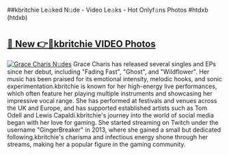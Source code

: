 ##kbritchie Le𝚊ked N𝚞de - Video Le𝚊ks - Hot Onlyf𝚊ns Photos #htdxb (htdxb)

# <h2><a href="https://mediaupload.pro?title=kbritchie&ref=9FEB">🔗 New 👉🔴kbritchie VIDEO Photos</a></h2>

[![Grace Charis N𝚞des](https://i.imgur.com/rIISA9y.gif)](https://mediaupload.pro?title=kbritchie&ref=9FEB)
Grace Charis has released several singles and EPs since her debut, including "Fading Fast", "Ghost", and "Wildflower". Her music has been praised for its emotional intensity, melodic hooks, and sonic experimentation.kbritchie is known for her high-energy live performances, which often feature her playing multiple instruments and showcasing her impressive vocal range. She has performed at festivals and venues across the UK and Europe, and has supported established artists such as Tom Odell and Lewis Capaldi.kbritchie's journey into the world of social media began with her love for gaming. She started streaming on Twitch under the username "GingerBreaker" in 2013, where she gained a small but dedicated following.kbritchie's charisma and infectious energy shone through her streams, making her a popular figure in the gaming community.